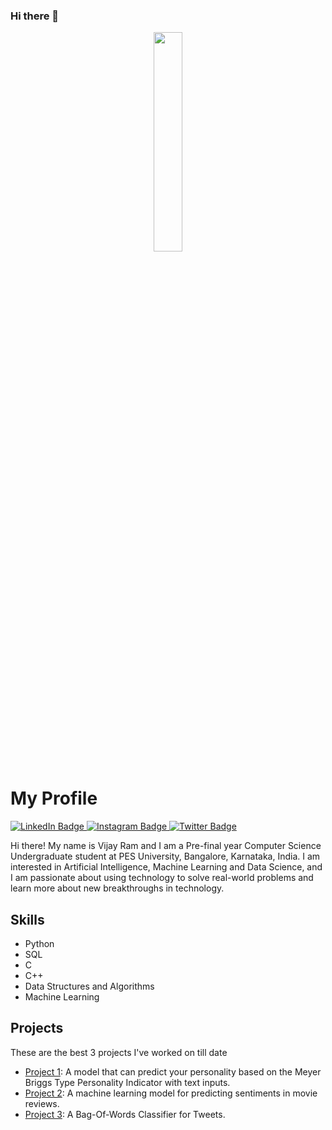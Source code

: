 ### Hi there 👋

<!--
**VjayRam/VjayRam** is a ✨ _special_ ✨ repository because its `README.md` (this file) appears on your GitHub profile.

Here are some ideas to get you started:

- 🔭 I’m currently working on ...
- 🌱 I’m currently learning ...
- 👯 I’m looking to collaborate on ...
- 🤔 I’m looking for help with ...
- 💬 Ask me about ...
- 📫 How to reach me: ...
- 😄 Pronouns: ...
- ⚡ Fun fact: ...
-->

<html>
  <body>
    <div id="header" align="center">
      <img src="https://media.giphy.com/media/2tTiCSfEEP5QS5TjGr/giphy.gif" width="30%"/>
    </div>
    <h1>My Profile</h1>
    <div id="badges">
  <a href="https://www.linkedin.com/in/vijay-ram-enaganti/">
    <img src="https://img.shields.io/badge/LinkedIn-blue?style=for-the-badge&logo=linkedin&logoColor=white" alt="LinkedIn Badge"/>
  </a>
  <a href="https://www.instagram.com/vjayram_18/">
    <img src="https://img.shields.io/badge/Instagram-red?style=for-the-badge&logo=instagram&logoColor=white" alt="Instagram Badge"/>
  </a>
  <a href="https://twitter.com/VijayRa50546193">
    <img src="https://img.shields.io/badge/Twitter-blue?style=for-the-badge&logo=twitter&logoColor=white" alt="Twitter Badge"/>
  </a>
  </br>
</div>
    <p class="description">
      Hi there! My name is Vijay Ram and I am a Pre-final year Computer Science Undergraduate student at PES University, Bangalore, Karnataka, India. I am interested in  Artificial Intelligence, Machine Learning and Data Science, and I am passionate about using technology to solve real-world problems and learn more about new breakthroughs in technology.
    </p>
    <h2>Skills</h2>
    <ul class="skills">
      <li>Python</li>
      <li>SQL</li>
      <li>C</li>
      <li>C++</li>
      <li>Data Structures and Algorithms</li>
      <li>Machine Learning</li>
    </ul>
    <h2>Projects</h2>
    <p>
      These are the best 3 projects I've worked on till date
    </p>
    <ul>
      <li>
        <a href="https://github.com/VjayRam/MTBI_Personality_Classification">Project 1</a>: A model that can predict your personality based on the Meyer Briggs Type Personality Indicator with text inputs.
      </li>
      <li>
        <a href="https://github.com/VjayRam/Sentiment-Analyser-for-Movie-reviews">Project 2</a>: A machine learning model for predicting sentiments in movie reviews.
      </li>
      <li>
        <a href="https://github.com/VjayRam/Bag-of-Words-Classifier-for-Tweets">Project 3</a>: A Bag-Of-Words Classifier for Tweets.
      </li>
    </ul>
  </body>
</html>

